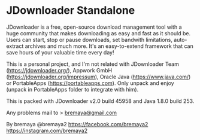 # JDownloader Standalone

JDownloader is a free, open-source download management tool with a huge community that makes downloading as easy and fast as it should be. Users can start, stop or pause downloads, set bandwith limitations, auto-extract archives and much more. It's an easy-to-extend framework that can save hours of your valuable time every day!


This is a personal project, and I'm not related with JDownloader Team (https://jdownloader.org/), Appwork GmbH (https://jdownloader.org/impressum), Oracle Java (https://www.java.com/) or PortableApps (https://portableapps.com).
Only unpack and enjoy (unpack in PortableApps folder to integrate with him).

This is packed with JDownloader v2.0 build 45958 and Java 1.8.0 build 253.

Any problems mail to > bremaya@gmail.com

By bremaya
@bremaya2
https://facebook.com/bremaya2
https://instagram.com/bremaya2
